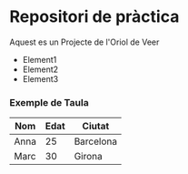 # Repositori de pràctica

Aquest es un Projecte de l'Oriol de Veer

* Element1
* Element2
* Element3

### Exemple de Taula

| Nom      | Edat | Ciutat     |
|----------|------|-----------|
| Anna     | 25   | Barcelona |
| Marc     | 30   | Girona    |
